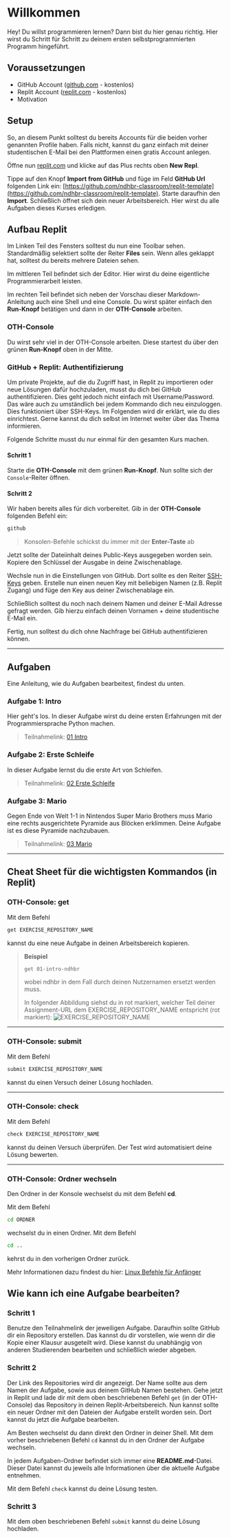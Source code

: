 # Willkommen
Hey! Du willst programmieren lernen? Dann bist du hier genau richtig. Hier wirst du Schritt für Schritt zu deinem ersten selbstprogrammierten Programm hingeführt.

## Voraussetzungen
- GitHub Account ([github.com](https://github.com/) - kostenlos)
- Replit Account ([replit.com](https://replit.com/) - kostenlos)
- Motivation

## Setup
So, an diesem Punkt solltest du bereits Accounts für die beiden vorher genannten Profile haben. Falls nicht, kannst du ganz einfach mit deiner studentischen E-Mail bei den Plattformen einen gratis Account anlegen.

Öffne nun [replit.com](https://replit.com/) und klicke auf das Plus rechts oben **New Repl**.

Tippe auf den Knopf **Import from GitHub** und füge im Feld **GitHub Url** folgenden Link ein: [https://github.com/ndhbr-classroom/replit-template](https://github.com/ndhbr-classroom/replit-template). Starte daraufhin den **Import**. Schließlich öffnet sich dein neuer Arbeitsbereich. Hier wirst du alle Aufgaben dieses Kurses erledigen.

## Aufbau Replit
Im Linken Teil des Fensters solltest du nun eine Toolbar sehen. Standardmäßig selektiert sollte der Reiter **Files** sein. Wenn alles geklappt hat, solltest du bereits mehrere Dateien sehen.

Im mittleren Teil befindet sich der Editor. Hier wirst du deine eigentliche Programmierarbeit leisten.

Im rechten Teil befindet sich neben der Vorschau dieser Markdown-Anleitung auch eine Shell und eine Console. Du wirst später einfach den **Run-Knopf** betätigen und dann in der **OTH-Console** arbeiten.

### OTH-Console
Du wirst sehr viel in der OTH-Console arbeiten. Diese startest du über den grünen **Run-Knopf** oben in der Mitte.

### GitHub + Replit: Authentifizierung
Um private Projekte, auf die du Zugriff hast, in Replit zu importieren oder neue Lösungen dafür hochzuladen, musst du dich bei GitHub authentifizieren. Dies geht jedoch nicht einfach mit Username/Password. Das wäre auch zu umständlich bei jedem Kommando dich neu einzuloggen. Dies funktioniert über SSH-Keys. Im Folgenden wird dir erklärt, wie du dies einrichtest. Gerne kannst du dich selbst im Internet weiter über das Thema informieren.

Folgende Schritte musst du nur einmal für den gesamten Kurs machen.

#### Schritt 1
Starte die **OTH-Console** mit dem grünen **Run-Knopf**. Nun sollte sich der `Console`-Reiter öffnen.

#### Schritt 2
Wir haben bereits alles für dich vorbereitet. Gib in der **OTH-Console** folgenden Befehl ein:
```bash
github
```
>Konsolen-Befehle schickst du immer mit der **Enter-Taste** ab

Jetzt sollte der Dateiinhalt deines Public-Keys ausgegeben worden sein.
Kopiere den Schlüssel der Ausgabe in deine Zwischenablage.

Wechsle nun in die Einstellungen von GitHub. Dort sollte es den Reiter [SSH-Keys](https://github.com/settings/keys) geben. Erstelle nun einen neuen Key mit beliebigen Namen (z.B. Replit Zugang) und füge den Key aus deiner Zwischenablage ein.

Schließlich solltest du noch nach deinem Namen und deiner E-Mail Adresse gefragt werden. Gib hierzu einfach deinen Vornamen + deine studentische E-Mail ein.

Fertig, nun solltest du dich ohne Nachfrage bei GitHub authentifizieren können.

---

## Aufgaben
Eine Anleitung, wie du Aufgaben bearbeitest, findest du unten.

### Aufgabe 1: Intro
Hier geht's los. In dieser Aufgabe wirst du deine ersten Erfahrungen mit der Programmiersprache Python machen.
>Teilnahmelink: [01 Intro](https://classroom.github.com/a/NhB7RLNP)

### Aufgabe 2: Erste Schleife
In dieser Aufgabe lernst du die erste Art von Schleifen.
>Teilnahmelink: [02 Erste Schleife](https://classroom.github.com/a/ltFInNl6)

### Aufgabe 3: Mario
Gegen Ende von Welt 1-1 in Nintendos Super Mario Brothers muss Mario eine rechts ausgerichtete Pyramide aus Blöcken erklimmen. Deine Aufgabe ist es diese Pyramide nachzubauen.
>Teilnahmelink: [03 Mario](https://classroom.github.com/a/eknnWrje)

---

## Cheat Sheet für die wichtigsten Kommandos (in Replit)
### OTH-Console: get
Mit dem Befehl
```bash
get EXERCISE_REPOSITORY_NAME
```
kannst du eine neue Aufgabe in deinen Arbeitsbereich kopieren.

>**Beispiel**
>```bash
>get 01-intro-ndhbr
>```
>wobei ndhbr in dem Fall durch deinen Nutzernamen ersetzt werden muss.
>
>In folgender Abbildung siehst du in rot markiert, welcher Teil deiner Assignment-URL dem EXERCISE_REPOSITORY_NAME entspricht (rot markiert):
>![EXERCISE_REPOSITORY_NAME](node_modules/assets/exercise_name.jpg)

---

### OTH-Console: submit
Mit dem Befehl
```bash
submit EXERCISE_REPOSITORY_NAME
```
kannst du einen Versuch deiner Lösung hochladen.

---

### OTH-Console: check
Mit dem Befehl
```bash
check EXERCISE_REPOSITORY_NAME
```
kannst du deinen Versuch überprüfen. Der Test wird automatisiert deine Lösung bewerten.

---

### OTH-Console: Ordner wechseln
Den Ordner in der Konsole wechselst du mit dem Befehl **cd**.

Mit dem Befehl
```bash
cd ORDNER
```

wechselst du in einen Ordner. Mit dem Befehl
```bash
cd ..
```
kehrst du in den vorherigen Ordner zurück.

Mehr Informationen dazu findest du hier: [Linux Befehle für Anfänger](https://www.howtoforge.de/anleitung/linux-cd-befehl-tutorial-fuer-anfaenger-8-beispiele/)

## Wie kann ich eine Aufgabe bearbeiten?
### Schritt 1
Benutze den Teilnahmelink der jeweiligen Aufgabe. Daraufhin sollte GitHub dir ein Repository erstellen. Das kannst du dir vorstellen, wie wenn dir die Kopie einer Klausur ausgeteilt wird. Diese kannst du unabhängig von anderen Studierenden bearbeiten und schließlich wieder abgeben.

### Schritt 2
Der Link des Repositories wird dir angezeigt. Der Name sollte aus dem Namen der Aufgabe, sowie aus deinem GitHub Namen bestehen. Gehe jetzt in Replit und lade dir mit dem oben beschriebenen Befehl `get` (in der OTH-Console) das Repository in deinen Replit-Arbeitsbereich. Nun kannst sollte ein neuer Ordner mit den Dateien der Aufgabe erstellt worden sein. Dort kannst du jetzt die Aufgabe bearbeiten.

Am Besten wechselst du dann direkt den Ordner in deiner Shell. Mit dem vorher beschriebenen Befehl `cd` kannst du in den Ordner der Aufgabe wechseln.

In jedem Aufgaben-Ordner befindet sich immer eine **README.md**-Datei. Dieser Datei kannst du jeweils alle Informationen über die aktuelle Aufgabe entnehmen.

Mit dem Befehl `check` kannst du deine Lösung testen.

### Schritt 3
Mit dem oben beschriebenen Befehl `submit` kannst du deine Lösung hochladen.